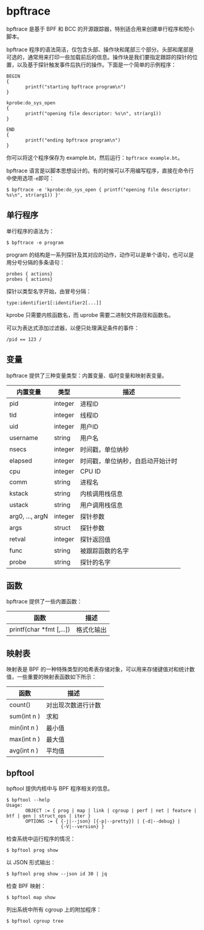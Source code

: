 # bpftrace

bpftrace 是基于 BPF 和 BCC 的开源跟踪器，特别适合用来创建单行程序和短小脚本。

bpftrace 程序的语法简洁，仅包含头部、操作块和尾部三个部分。头部和尾部是可选的，通常用来打印一些加载前后的信息。操作块是我们要指定跟踪的探针的位置，以及基于探针触发事件后执行的操作。下面是一个简单的示例程序：

```SHELL
BEGIN
{
       printf("starting bpftrace program\n")
}

kprobe:do_sys_open
{
       printf("opening file descriptor: %s\n", str(arg1))
}

END
{
       printf("ending bpftrace program\n")
}
```

你可以将这个程序保存为 example.bt，然后运行：`bpftrace example.bt`。

bpftrace 语言是以脚本思想设计的。有的时候可以不用编写程序，直接在命令行中使用选项`-e`即可：

```SHEll
$ bpftrace -e 'kprobe:do_sys_open { printf("opening file descriptor: %s\n", str(arg1)) }'
```

## 单行程序

单行程序的语法为：

```SHELL
$ bpftrace -e program
```

program 的结构是一系列探针及其对应的动作，动作可以是单个语句，也可以是用分号分隔的多条语句：

```
probes { actions}
probes { actions}
```

探针以类型名字开始，由冒号分隔：

```SHELL
type:identifier1[:identifier2[...]]
```

kprobe 只需要内核函数名，而 uprobe 需要二进制文件路径和函数名。

可以为表达式添加过滤器，以便只处理满足条件的事件：

```SHELL
/pid == 123 /
```

## 变量

bpftrace 提供了三种变量类型：内置变量、临时变量和映射表变量。

| 内置变量 | 类型 | 描述 |
| --- | --- | --- |
| pid | integer | 进程ID |
| tid | integer | 线程ID |
| uid | integer | 用户ID |
| username | string | 用户名 |
| nsecs | integer | 时间戳，单位纳秒 |
| elapsed | integer | 时间戳，单位纳秒，自启动开始计时 |
| cpu | integer | CPU ID |
| comm | string | 进程名 |
| kstack | string | 内核调用栈信息 |
| ustack | string | 用户调用栈信息 |
| arg0, ..., argN | integer | 探针参数 |
| args | struct | 探针参数 |
| retval | integer | 探针返回值 |
| func | string | 被跟踪函数的名字 |
| probe | string | 探针的名字 |


## 函数

bpftrace 提供了一些内置函数：

| 函数 | 描述 |
| --- | --- |
| printf(char *fmt [,...]) | 格式化输出 |

## 映射表

映射表是 BPF 的一种特殊类型的哈希表存储对象，可以用来存储键值对和统计数值，一些重要的映射表函数如下所示：

| 函数 | 描述 |
| --- | --- |
| count() | 对出现次数进行计数 |
| sum(int n ) | 求和 |
| min(int n ) | 最小值 |
| max(int n ) | 最大值 |
| avg(int n ) | 平均值 |

## bpftool

bpftool 提供内核中与 BPF 程序相关的信息。

```SHELL
$ bpftool --help
Usage: 
       OBJECT := { prog | map | link | cgroup | perf | net | feature | btf | gen | struct_ops | iter }
       OPTIONS := { {-j|--json} [{-p|--pretty}] | {-d|--debug} |
                    {-V|--version} }

```

检查系统中运行程序的情况：

```SHELL
$ bpftool prog show
```

以 JSON 形式输出：

```SHELL
$ bpftool prog show --json id 30 | jq
```

检查 BPF 映射：

```SHELL
$ bpftool map show
```

列出系统中所有 cgroup 上的附加程序：

```SHELL
$ bpftool cgroup tree
```

